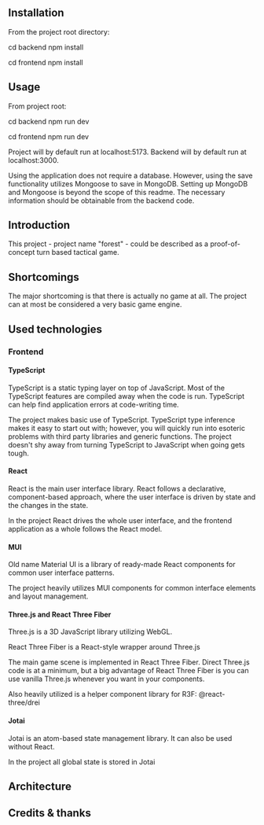 ## Installation

From the project root directory:

cd backend
npm install

cd frontend
npm install

## Usage

From project root:

cd backend
npm run dev

cd frontend
npm run dev

Project will by default run at localhost:5173.
Backend will by default run at localhost:3000.

Using the application does not require a database.
However, using the save functionality utilizes Mongoose
to save in MongoDB. Setting up MongoDB and Mongoose
is beyond the scope of this readme.
The necessary information should be obtainable from the backend code.

## Introduction

This project - project name "forest" - could be described as a proof-of-concept turn based tactical game.

## Shortcomings

The major shortcoming is that there is actually no game at all. The project
can at most be considered a very basic game engine.

## Used technologies

### Frontend

#### TypeScript

TypeScript is a static typing layer on top of JavaScript. Most of the
TypeScript features are compiled away when the code is run. TypeScript
can help find application errors at code-writing time.

The project makes basic use of TypeScript. TypeScript type inference makes
it easy to start out with; however, you will quickly run into esoteric
problems with third party libraries and generic functions. The
project doesn't shy away from turning TypeScript to JavaScript when going
gets tough.

#### React

React is the main user interface library. React follows a declarative,
component-based approach, where the user interface is driven by
state and the changes in the state.

In the project React drives the whole user interface, and the frontend
application as a whole follows the React model.

#### MUI

Old name Material UI is a library of ready-made React components for
common user interface patterns.

The project heavily utilizes MUI components for common interface
elements and layout management.

#### Three.js and React Three Fiber

Three.js is a 3D JavaScript library utilizing WebGL.

React Three Fiber is a React-style wrapper around Three.js

The main game scene is implemented in React Three Fiber. Direct Three.js code is at a minimum, but a big advantage of React Three Fiber is you can use
vanilla Three.js whenever you want in your components.

Also heavily utilized is a helper component library for R3F: @react-three/drei

#### Jotai

Jotai is an atom-based state management library. It can also be used without React.

In the project all global state is stored in Jotai

## Architecture

## Credits & thanks

